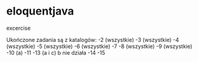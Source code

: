 eloquentjava
============

excercise

Ukończone zadania są z katalogów:
-2 (wszystkie)
-3 (wszystkie)
-4 (wszystkie)
-5 (wszystkie)
-6 (wszystkie)
-7 
-8 (wszystkie)
-9 (wszystkie)
-10 (a)
-11
-13 (a i c)
  b nie działa
-14 
-15
